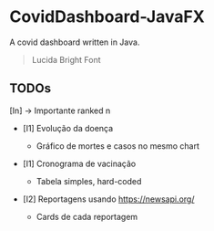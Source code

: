 # CovidDashboard-JavaFX

A covid dashboard written in Java. 

> Lucida Bright Font


## TODOs

[In] -> Importante ranked n

* [I1] Evolução da doença
	- Gráfico de mortes e casos no mesmo chart

* [I1] Cronograma de vacinação
	- Tabela simples, hard-coded

* [I2] Reportagens usando https://newsapi.org/
	- Cards de cada reportagem